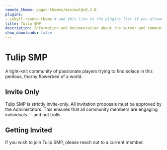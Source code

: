 ```yaml
---
remote_theme: pages-themes/minimal@v0.2.0
plugins:
- jekyll-remote-theme # add this line to the plugins list if you already have one
title: Tulip SMP
description: Information and Documentation about the server and community
show_downloads: false
---
```

# Tulip SMP

A tight-knit community of passionate players trying to find solace in this perilous, thorny flowerbed of a world.


## Invite Only

Tulip SMP is strictly invite-only. All invitation proposals must be approved by the Administators. This ensures that all community members are engaging individuals -- and not trolls.

## Getting Invited

If you wish to join Tulip SMP, please reach out to a current member.
